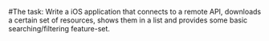 #The task:
Write a iOS application that connects to a remote API, downloads a certain set of resources, shows them in a list and provides some basic searching/filtering feature-set.